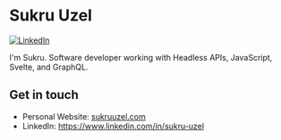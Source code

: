 # Sukru Uzel

[![LinkedIn](https://img.shields.io/badge/LinkedIn-sukruuzel-blue)](https://www.linkedin.com/in/sukru-uzel)

I'm Sukru. Software developer working with Headless APIs, JavaScript, Svelte, and GraphQL.

## Get in touch
- Personal Website: [sukruuzel.com](https://www.sukruuzel.com)
- LinkedIn: https://www.linkedin.com/in/sukru-uzel
